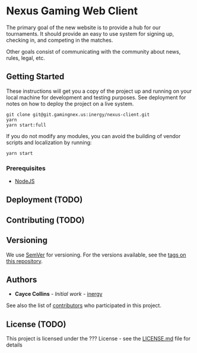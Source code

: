 # Nexus Gaming Web Client


The primary goal of the new website is to provide a hub for our tournaments. It should provide an easy to use system for signing up, checking in, and competing in the matches.

Other goals consist of communicating with the community about news, rules, legal, etc.



## Getting Started


These instructions will get you a copy of the project up and running on your local machine for development and testing purposes. See deployment for notes on how to deploy the project on a live system.

```
git clone git@git.gamingnex.us:inergy/nexus-client.git
yarn
yarn start:full
```

If you do not modify any modules, you can avoid the building of vendor scripts and localization by running:

```
yarn start
```



### Prerequisites


* [NodeJS](https://nodejs.org)



## Deployment (TODO)



## Contributing (TODO)



## Versioning


We use [SemVer](http://semver.org/) for versioning. For the versions available, see the [tags on this repository](https://git.gamingnex.us/inergy/nexus-client/tags).



## Authors


* **Cayce Collins** - *Initial work* - [inergy](https://github.com/inergy)

See also the list of [contributors](https://git.gamingnex.us/inergy/nexus-client/activity) who participated in this project.



## License (TODO)


This project is licensed under the ??? License - see the [LICENSE.md](LICENSE.md) file for details


